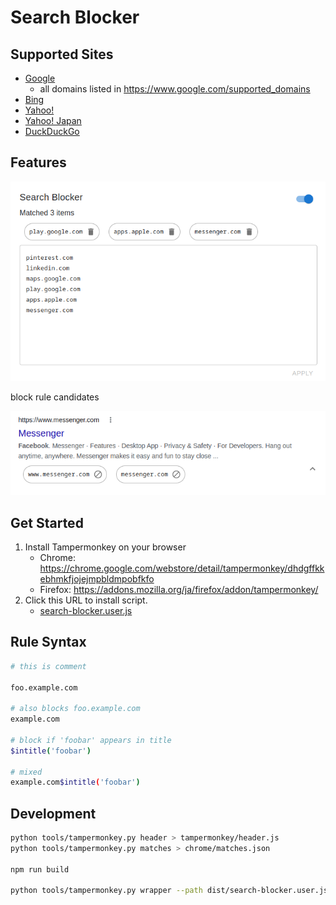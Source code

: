 # Search Blocker

## Supported Sites

- [Google](https://www.google.com/)
  - all domains listed in https://www.google.com/supported_domains
- [Bing](https://www.bing.com/)
- [Yahoo!](https://search.yahoo.com/)
- [Yahoo! Japan](https://search.yahoo.co.jp/)
- [DuckDuckGo](https://duckduckgo.com/)

## Features

![](images/MainControl.png)

block rule candidates

![](images/ResultControl.png)

## Get Started

1. Install Tampermonkey on your browser
    - Chrome: https://chrome.google.com/webstore/detail/tampermonkey/dhdgffkkebhmkfjojejmpbldmpobfkfo
    - Firefox: https://addons.mozilla.org/ja/firefox/addon/tampermonkey/
2. Click this URL to install script.
   - [search-blocker.user.js](https://github.com/shosatojp/search-blocker/releases/latest/download/search-blocker.user.js)

## Rule Syntax

```sh
# this is comment

foo.example.com

# also blocks foo.example.com
example.com

# block if 'foobar' appears in title
$intitle('foobar')

# mixed
example.com$intitle('foobar')
```

## Development

```sh
python tools/tampermonkey.py header > tampermonkey/header.js
python tools/tampermonkey.py matches > chrome/matches.json

npm run build

python tools/tampermonkey.py wrapper --path dist/search-blocker.user.js > tampermonkey/wrapper.user.js
```
